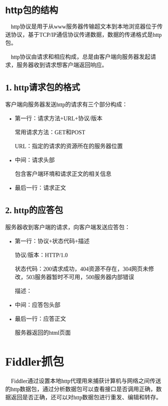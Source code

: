 # http包的结构 #

<font size=4 face=K>

&emsp;http协议是用于从www服务器传输超文本到本地浏览器位于传送协议，基于TCP/IP通信协议传递数据，数据的传递格式是http包。

&emsp;http协议由请求和相应构成，总是由客户端向服务器发起请求，服务器收到请求想客户端返回响应。

## 1. http请求包的格式 ##

客户端向服务器发送http的请求有三个部分构成：

- 第一行：请求方法+URL+协议/版本

	常用请求方法：GET和POST

	URL：指定的请求的资源所在的服务器位置

	
- 中间：请求头部

	包含客户端环境和请求正文的相关信息


- 最后一行：请求正文


## 2. http的应答包 ##

服务器收到客户端的请求，向客户端发送应答包：

- 第一行：协议+状态代码+描述

	协议/版本：HTTP/1.0

	状态代码：200请求成功，404资源不存在，304网页未修改，503服务器暂时不可用，500服务器内部错误

	描述：

- 中间：应答包头部

- 最后一行：应答正文

	服务器返回的html页面


# Fiddler抓包 #

&emsp;Fiddler通过设置本地http代理用来捕获计算机与网络之间传送的http数据包，通过分析数据包可以查看接口是否调用正确，数据返回是否正确，还可以对http数据包进行重发、编辑和转存。
